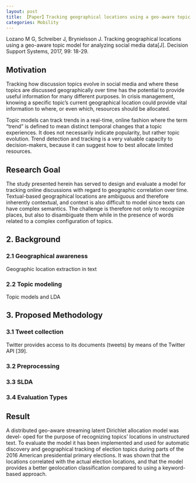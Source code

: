 ```yaml
---
layout: post
title: 【Paper】Tracking geographical locations using a geo-aware topic model for analyzing social media data
categories: Mobility
---
```


Lozano M G, Schreiber J, Brynielsson J. Tracking geographical locations using a geo-aware topic model for analyzing social media data[J]. Decision Support Systems, 2017, 99: 18-29.

## Motivation

Tracking how discussion topics evolve in social media and where these topics are discussed geographically over time has the potential to provide useful information for many different purposes. In crisis management, knowing a specific topic’s current geographical location could provide vital information to where, or even which, resources should be allocated.

Topic models can track trends in a real-time, online fashion where the term “trend” is defined to mean distinct temporal changes that a topic experiences. It does not necessarily indicate popularity, but rather topic evolution. Trend detection and tracking is a very valuable capacity to decision-makers, because it can suggest how to best allocate limited resources.

## Research Goal

The study presented herein has served to design and evaluate a model for tracking online discussions with regard to geographic correlation over time. Textual-based geographical locations are ambiguous and therefore inherently contextual, and context is also difficult to model since texts can have complex semantics. The challenge is therefore not only to recognize places, but also to disambiguate them while in the presence of words related to a complex configuration of topics.

## 2. Background

### 2.1 Geographical awareness

Geographic location extraction in text

### 2.2 Topic modeling

Topic models and LDA

## 3. Proposed Methodology

### 3.1 Tweet collection

Twitter provides access to its documents (tweets) by means of the Twitter API [39].

### 3.2 Preprocessing

### 3.3 SLDA

### 3.4 Evaluation Types

## Result

A distributed geo-aware streaming latent Dirichlet allocation model was devel- oped for the purpose of recognizing topics’ locations in unstructured text. To evaluate the model it has been implemented and used for automatic discovery and geographical tracking of election topics during parts of the 2016 American presidential primary elections. It was shown that the locations correlated with the actual election locations, and that the model provides a better geolocation classification compared to using a keyword-based approach.